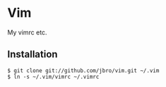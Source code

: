 Vim
===
My vimrc etc.

Installation
------------
`$ git clone git://github.com/jbro/vim.git ~/.vim`  
`$ ln -s ~/.vim/vimrc ~/.vimrc`
